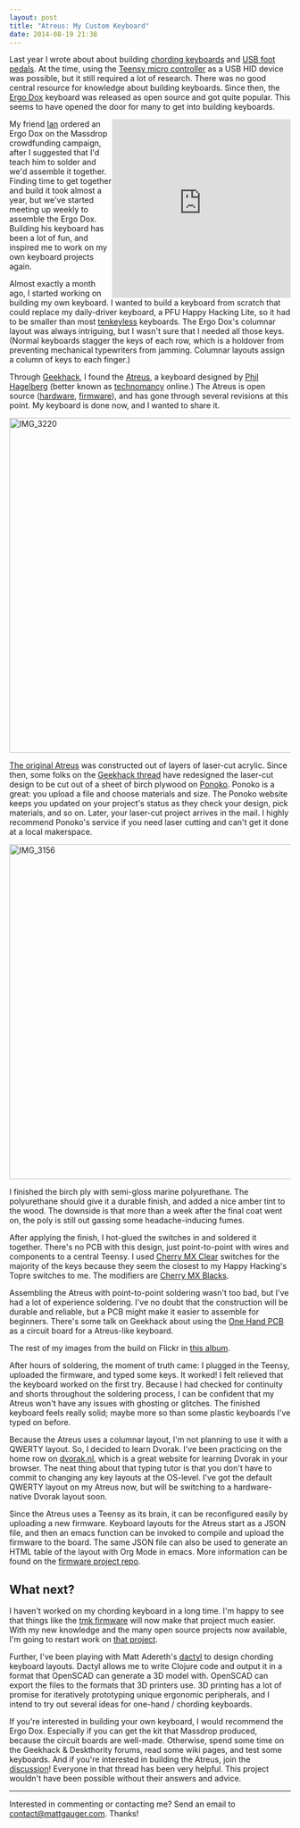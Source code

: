 ```yaml
---
layout: post
title: "Atreus: My Custom Keyboard"
date: 2014-08-19 21:38
---
```


Last year I wrote about about building [chording keyboards](/blog/2013/08/03/building-a-chording-keyboard-lessons-learned-and-progress-so-far/) and [USB foot pedals](/blog/2013/08/06/a-simple-text-editor-foot-pedal/). At the time, using the [Teensy micro controller](http://www.pjrc.com/teensy/) as a USB HID device was possible, but it still required a lot of research. There was no good central resource for knowledge about building keyboards. Since then, the [Ergo Dox](http://deskthority.net/wiki/ErgoDox) keyboard was released as open source and got quite popular. This seems to have opened the door for many to get into building keyboards.

<iframe class="vine-embed" src="https://vine.co/v/M9xtVUQ2O7O/embed/simple" width="320" height="320" frameborder="0" style="float:right;"></iframe><script async src="//platform.vine.co/static/scripts/embed.js" charset="utf-8"></script>

My friend [Ian](http://coglib.com/~icordasc) ordered an Ergo Dox on the Massdrop crowdfunding campaign, after I suggested that I'd teach him to solder and we'd assemble it together. Finding time to get together and build it took almost a year, but we've started meeting up weekly to assemble the Ergo Dox. Building his keyboard has been a lot of fun, and inspired me to work on my own keyboard projects again.

Almost exactly a month ago, I started working on building my own keyboard. I wanted to build a keyboard from scratch that could replace my daily-driver keyboard, a PFU Happy Hacking Lite, so it had to be smaller than most [tenkeyless](http://deskthority.net/wiki/Tenkeyless) keyboards. The Ergo Dox's columnar layout was always intriguing, but I wasn't sure that I needed all those keys. (Normal keyboards stagger the keys of each row, which is a holdover from preventing mechanical typewriters from jamming. Columnar layouts assign a column of keys to each finger.)

Through [Geekhack](http://geekhack.org), I found the [Atreus](https://github.com/technomancy/atreus), a keyboard designed by [Phil Hagelberg](http://technomancy.us/) (better known as [technomancy](https://github.com/technomancy) online.) The Atreus is open source ([hardware](https://github.com/technomancy/atreus), [firmware](https://github.com/technomancy/atreus-firmware)), and has gone through several revisions at this point. My keyboard is done now, and I wanted to share it.

<a data-flickr-embed="true"  href="https://www.flickr.com/photos/mattgauger/14785511628" title="IMG_3220"><img src="https://farm6.staticflickr.com/5592/14785511628_8eea0e6a61_c.jpg" width="800" height="600" alt="IMG_3220"></a>

[The original Atreus](http://technomancy.us/173) was constructed out of layers of laser-cut acrylic. Since then, some folks on the [Geekhack thread](http://geekhack.org/index.php?topic=54759.0) have redesigned the laser-cut design to be cut out of a sheet of birch plywood on [Ponoko](https://ponoko.com). Ponoko is a great: you upload a file and choose materials and size. The Ponoko website keeps you updated on your project's status as they check your design, pick materials, and so on. Later, your laser-cut project arrives in the mail. I highly recommend Ponoko's service if you need laser cutting and can't get it done at a local makerspace.

<a data-flickr-embed="true"  href="https://www.flickr.com/photos/mattgauger/14785346149" title="IMG_3156"><img src="https://farm6.staticflickr.com/5565/14785346149_53f639dc31_c.jpg" width="800" height="600" alt="IMG_3156"></a>

I finished the birch ply with semi-gloss marine polyurethane. The polyurethane should give it a durable finish, and added a nice amber tint to the wood. The downside is that more than a week after the final coat went on, the poly is still out gassing some headache-inducing fumes.

After applying the finish, I hot-glued the switches in and soldered it together. There's no PCB with this design, just point-to-point with wires and components to a central Teensy. I used [Cherry MX Clear](http://deskthority.net/wiki/Cherry_MX_Clear) switches for the majority of the keys because they seem the closest to my Happy Hacking's Topre switches to me. The modifiers are [Cherry MX Blacks](http://deskthority.net/wiki/Cherry_MX_Black).

Assembling the Atreus with point-to-point soldering wasn't too bad, but I've had a lot of experience soldering. I've no doubt that the construction will be durable and reliable, but a PCB might make it easier to assemble for beginners. There's some talk on Geekhack about using the [One Hand PCB](http://deskthority.net/workshop-f7/onehand-20-keyboard-t6617.html) as a circuit board for a Atreus-like keyboard.

The rest of my images from the build on Flickr in [this album](https://www.flickr.com/photos/mattgauger/sets/72157646763805951/).

After hours of soldering, the moment of truth came: I plugged in the Teensy, uploaded the firmware, and typed some keys. It worked! I felt relieved that the keyboard worked on the first try. Because I had checked for continuity and shorts throughout the soldering process, I can be confident that my Atreus won't have any issues with ghosting or glitches. The finished keyboard feels really solid; maybe more so than some plastic keyboards I've typed on before.

Because the Atreus uses a columnar layout, I'm not planning to use it with a QWERTY layout. So, I decided to learn Dvorak. I've been practicing on the home row on [dvorak.nl](http://dvorak.nl), which is a great website for learning Dvorak in your browser. The neat thing about that typing tutor is that you don't have to commit to changing any key layouts at the OS-level. I've got the default QWERTY layout on my Atreus now, but will be switching to a hardware-native Dvorak layout soon.

Since the Atreus uses a Teensy as its brain, it can be reconfigured easily by uploading a new firmware. Keyboard layouts for the Atreus start as a JSON file, and then an emacs function can be invoked to compile and upload the firmware to the board. The same JSON file can also be used to generate an HTML table of the layout with Org Mode in emacs. More information can be found on the [firmware project repo](https://github.com/technomancy/atreus-firmware).

## What next?

I haven't worked on my chording keyboard in a long time.  I'm happy to see that things like the [tmk firmware](https://github.com/tmk/tmk_keyboard) will now make that project much easier. With my new knowledge and the many open source projects now available, I'm going to restart work on [that project](/blog/2013/08/03/building-a-chording-keyboard-lessons-learned-and-progress-so-far/).

Further, I've been playing with Matt Adereth's [dactyl](https://github.com/adereth/dactyl) to design chording keyboard layouts. Dactyl allows me to write Clojure code and output it in a format that OpenSCAD can generate a 3D model with. OpenSCAD can export the files to the formats that 3D printers use. 3D printing has a lot of promise for iteratively prototyping unique ergonomic peripherals, and I intend to try out several ideas for one-hand / chording keyboards.

If you're interested in building your own keyboard, I would recommend the Ergo Dox. Especially if you can get the kit that Massdrop produced, because the circuit boards are well-made. Otherwise, spend some time on the Geekhack & Deskthority forums, read some wiki pages, and test some keyboards. And if you're interested in building the Atreus, join the [discussion](http://geekhack.org/index.php?topic=54759.0)! Everyone in that thread has been very helpful.  This project wouldn't have been possible without their answers and advice.

---

Interested in commenting or contacting me? Send an email to [contact@mattgauger.com](mailto:contact@mattgauger.com). Thanks!

<script async src="//embedr.flickr.com/assets/client-code.js" charset="utf-8"></script>
